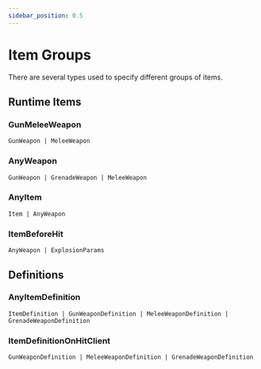 ```yaml
---
sidebar_position: 0.5
---
```


# Item Groups

There are several types used to specify different groups of items.

## Runtime Items

### GunMeleeWeapon

`GunWeapon | MeleeWeapon`

### AnyWeapon

`GunWeapon | GrenadeWeapon | MeleeWeapon`

### AnyItem

`Item | AnyWeapon`

### ItemBeforeHit

`AnyWeapon | ExplosionParams`

## Definitions

### AnyItemDefinition

`ItemDefinition | GunWeaponDefinition | MeleeWeaponDefinition | GrenadeWeaponDefinition`

### ItemDefinitionOnHitClient

`GunWeaponDefinition | MeleeWeaponDefinition | GrenadeWeaponDefinition`